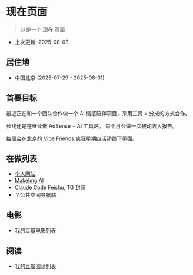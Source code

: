 # 现在页面

> 这是一个 [现在](https://nownownow.com/about) 页面

- 上次更新: 2025-08-03

## 居住地

- 中国北京 (2025-07-29 - 2025-08-31)

## 首要目标

最近正在和一个团队合作做一个 AI 情感陪伴项目，采用工资 + 分成的方式合作。

长线还是在继续做 AdSense + AI 工具站。
每个月会做一次被动收入报告。

每周会在北京的 Vibe Friends 疯狂星期四活动线下见面。

<!-- 有 [外包开发](https://idea2app.cn) 的业务也欢迎联系我。 -->

## 在做列表

- [个人网站](https://alin.run/zh-cn/)
- [MakeImg AI](https://makeimg.ai)
- Claude Code Feishu, TG 封装
- ？公共空间导航站
<!-- - [当下时刻](/zh-cn/work/this-moment) -->
<!-- - [复制标题扩展](/zh-cn/work/copy-title-extension) -->
<!-- - [Android 复制链接](/zh-cn/work/android-copy-link) -->
<!-- - 开源商城 -->
<!-- - DNGSN -->

## 电影

- [我的豆瓣电影列表](https://movie.douban.com/people/wangrunlin/)

## 阅读

- [我的豆瓣阅读列表](https://book.douban.com/people/wangrunlin/)
